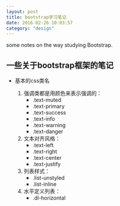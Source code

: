 ```yaml
---
layout: post
title: bootstrap学习笔记
date: 2016-02-26 10:03:57
category: "design"
---
```


some notes on the way studying Bootstrap.

一些关于bootstrap框架的笔记
---------------------------
- 基本的css类名

	1. 强调类都是用颜色来表示强调的：
		- .text-muted
		- .text-primary
		- .text-success
		- .text-info
		- .text-warning
		- .text-danger
	2. 文本对齐风格：
		- .text-left
		- .text-right
		- .text-center
		- .text-justify
	3. 列表样式：
		- .list-unstyled
		- .list-inline
	4. 水平定义列表：
		- .dl-horizontal